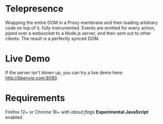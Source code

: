 # Telepresence

Wrapping the entire DOM in a Proxy membrane and then loading arbitrary code on top of it, fully instrumented. Events are emitted for every action, piped over a websocket to a Node.js server, and then sent out to other clients. The result is a perfectly synced DOM.

# Live Demo
If the server isn't blown up, you can try a live demo here: http://bbenvie.com:8080.

# Requirements

Firefox 12+ or Chrome 18+ with _about:flags_ __Experimental JavaScript__ enabled.